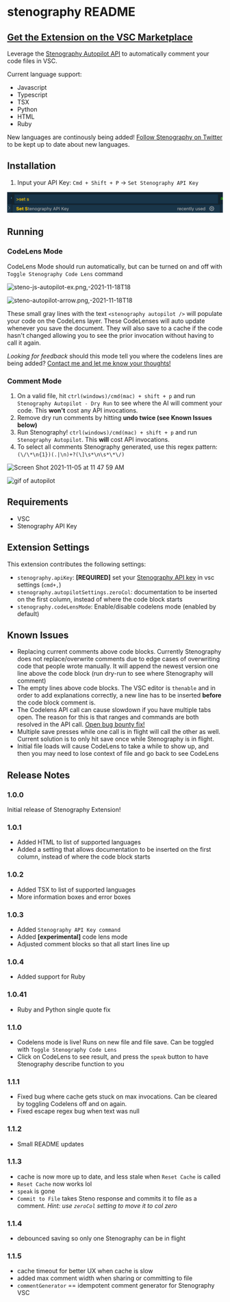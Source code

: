 # stenography README

## [Get the Extension on the VSC Marketplace](https://marketplace.visualstudio.com/items?itemName=Stenography.stenography)

Leverage the [Stenography Autopilot API](https://bramses.notion.site/bramses/Stenography-Documentation-08e26294e93a48c09ea5bdf3a78ded00#74e2cb7e877840c3a9fa0a3ca53961ab) to automatically comment your code files in VSC.

Current language support:
- Javascript
- Typescript
- TSX
- Python
- HTML
- Ruby

New languages are continously being added! [Follow Stenography on Twitter](https://twitter.com/StenographyDev) to be kept up to date about new languages. 

## Installation

1. Input your API Key: `Cmd + Shift + P` -> `Set Stenography API Key`

![setting api key](install.png)


## Running

### CodeLens Mode

CodeLens Mode should run automatically, but can be turned on and off with `Toggle Stenography Code Lens` command

![steno-js-autopilot-ex.png,-2021-11-18T18](https://imagedelivery.net/FVn4Kw8Yr8auy8XS7UL4RA/0583638d-2589-4036-5aa8-d26d126b9600/public)

![steno-autopilot-arrow.png,-2021-11-18T18](https://imagedelivery.net/FVn4Kw8Yr8auy8XS7UL4RA/19a7c233-5db1-4e61-6f5f-524c64e96600/public)

These small gray lines with the text `<stenography autopilot />` will populate your code on the CodeLens layer. These CodeLenses will auto update whenever you save the document.
They will also save to a cache if the code hasn't changed allowing you to see the prior invocation without having to call it again.

*Looking for feedback* should this mode tell you where the codelens lines are being added? [Contact me and let me know your thoughts!](mailto:bram+feedback@stenography.dev)

### Comment Mode

1. On a valid file, hit `ctrl(windows)/cmd(mac) + shift + p` and run `Stenography Autopilot - Dry Run` to see where the AI will comment your code. This **won't** cost any API invocations.
2. Remove dry run comments by hitting **undo twice (see Known Issues below)**
3. Run Stenography! `ctrl(windows)/cmd(mac) + shift + p` and run `Stenography Autopilot`. This **will** cost API invocations.
4. To select all comments Stenography generated, use this regex pattern: `(\/\*\n{1})(.|\n)+?(\]\s*\n\s*\*\/)`

<img width="839" alt="Screen Shot 2021-11-05 at 11 47 59 AM" src="https://user-images.githubusercontent.com/3282661/140539043-c01c3000-2476-47b7-a929-f9d1b297d23c.png">


![gif of autopilot](autopilot-vsc.gif)

## Requirements

- VSC
- Stenography API Key

## Extension Settings

This extension contributes the following settings:

* `stenography.apiKey`: **[REQUIRED]** set your [Stenography API key](https://stenography.dev/dashboard) in vsc settings (`cmd+,`)
* `stenography.autopilotSettings.zeroCol`: documentation to be inserted on the first column, instead of where the code block starts
* `stenography.codeLensMode`: Enable/disable codelens mode (enabled by default)

## Known Issues

- Replacing current comments above code blocks. Currently Stenography does not replace/overwrite comments due to edge cases of overwriting code that people wrote manually. It will append the newest version one line above the code block (run dry-run to see where Stenography will comment)
- The empty lines above code blocks. The VSC editor is `thenable` and in order to add explanations correctly, a new line has to be inserted **before** the code block comment is.
- The Codelens API call can cause slowdown if you have multiple tabs open. The reason for this is that ranges and commands are both resolved in the API call. [Open bug bounty fix!](https://stackoverflow.com/questions/70058746/async-call-result-provides-ranges-and-command-for-codelens)
- Multiple save presses while one call is in flight will call the other as well. Current solution is to only hit save once while Stenography is in flight.
- Initial file loads will cause CodeLens to take a while to show up, and then you may need to lose context of file and go back to see CodeLens

## Release Notes

### 1.0.0

Initial release of Stenography Extension!

### 1.0.1

- Added HTML to list of supported languages
- Added a setting that allows documentation to be inserted on the first column, instead of where the code block starts

### 1.0.2

- Added TSX to list of supported languages
- More information boxes and error boxes

### 1.0.3

- Added `Stenography API Key command`
- Added **[experimental]** code lens mode
- Adjusted comment blocks so that all start lines line up

### 1.0.4

- Added support for Ruby

### 1.0.41

- Ruby and Python single quote fix

### 1.1.0

- Codelens mode is live! Runs on new file and file save. Can be toggled with `Toggle Stenography Code Lens`
- Click on CodeLens to see result, and press the `speak` button to have Stenography describe function to you

### 1.1.1

- Fixed bug where cache gets stuck on max invocations. Can be cleared by toggling Codelens off and on again.
- Fixed escape regex bug when text was null

### 1.1.2

- Small README updates

### 1.1.3

- cache is now more up to date, and less stale when `Reset Cache` is called
- `Reset Cache` now works lol
- `speak` is gone
- `Commit to File` takes Steno response and commits it to file as a comment. *Hint: use `zeroCol` setting to move it to col zero*

### 1.1.4

- debounced saving so only one Stenography can be in flight

### 1.1.5

- cache timeout for better UX when cache is slow
- added max comment width when sharing or committing to file
- `commentGenerator` == idempotent comment generator for Stenography VSC